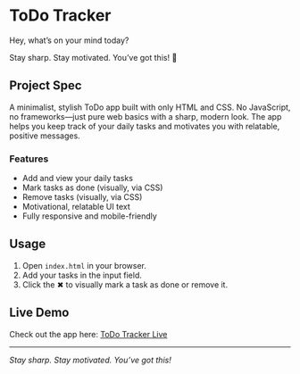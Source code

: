 # ToDo Tracker

Hey, what’s on your mind today?

Stay sharp. Stay motivated. You’ve got this! 🚀

## Project Spec

A minimalist, stylish ToDo app built with only HTML and CSS. No JavaScript, no frameworks—just pure web basics with a sharp, modern look. The app helps you keep track of your daily tasks and motivates you with relatable, positive messages.

### Features

- Add and view your daily tasks
- Mark tasks as done (visually, via CSS)
- Remove tasks (visually, via CSS)
- Motivational, relatable UI text
- Fully responsive and mobile-friendly

## Usage

1. Open `index.html` in your browser.
2. Add your tasks in the input field.
3. Click the ✖ to visually mark a task as done or remove it.

## Live Demo

Check out the app here: [ToDo Tracker Live](https://hinckley00.github.io/Todo-Tracker/)

---

_Stay sharp. Stay motivated. You’ve got this!_
